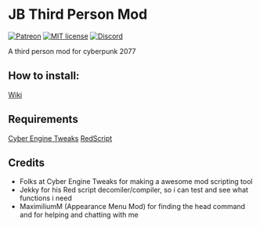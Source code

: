 # JB Third Person Mod

[![Patreon](https://img.shields.io/badge/Paypal-donate-purple.svg)](https://www.paypal.com/donate/?token=ccGGzPq52d09wXY5RMArpoFcshHwIv0DyPQeQf_8CLvbxd67bmQ11ZE_b_leIPYP6RjVD6olo6A-iLVc&locale.x=US) [![MIT license](https://img.shields.io/badge/License-MIT-blue.svg)](https://lbesson.mit-license.org/) [![Discord](https://img.shields.io/discord/794165403315601418.svg?label=&logo=discord&logoColor=ffffff&color=7389D8&labelColor=6A7EC2)](https://discord.gg/5zxSefAAmB)

A third person mod for cyberpunk 2077

## How to install: 
[Wiki](https://github.com/striderxfossility/tppmodcyberpunk/wiki/How-to-install)

## Requirements
[Cyber Engine Tweaks](https://github.com/yamashi/CyberEngineTweaks)
[RedScript](https://github.com/jac3km4/redscript)

## Credits
- Folks at Cyber Engine Tweaks for making a awesome mod scripting tool
- Jekky for his Red script decomiler/compiler, so i can test and see what functions i need
- MaximiliumM (Appearance Menu Mod) for finding the head command and for helping and chatting with me